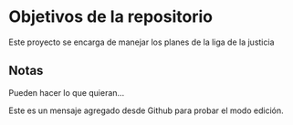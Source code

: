 # Objetivos de la repositorio

Este proyecto se encarga de manejar los planes de la liga de la justicia


## Notas
Pueden hacer lo que quieran...

Este es un mensaje agregado desde Github para probar el modo edición.
